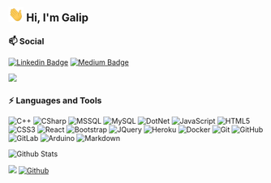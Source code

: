 ## <img src="https://raw.githubusercontent.com/ABSphreak/ABSphreak/master/gifs/Hi.gif" width="30px" /> Hi, I'm Galip

### 📫 Social
[![Linkedin Badge](https://img.shields.io/badge/-galipyildiz-blue?style=flat-square&logo=Linkedin&logoColor=white&link=https://www.linkedin.com/in/galipyildiz/)](https://www.linkedin.com/in/galipyildiz/) [![Medium Badge](https://img.shields.io/badge/-galipyildiz9606-black?style=flat-square&labelColor=black&logo=Medium&link=https://galipyildiz9606.medium.com/)](https://galipyildiz9606.medium.com/)

![](https://thumbs.gfycat.com/EnormousPoisedCurlew.webp)

### ⚡ Languages and Tools
![C++](https://img.shields.io/badge/-C++-blue?style=flat-square&logo=cplusplus)
![CSharp](https://img.shields.io/badge/-CSharp-6b1678?style=flat-square&logo=csharp)
![MSSQL](https://img.shields.io/badge/-MSSQL-black?style=flat-square&logo=microsoft-sql-server)
![MySQL](https://img.shields.io/badge/-MySQL-yellow?style=flat-square&logo=mysql)
![DotNet](https://img.shields.io/badge/-.Net-6b1678?style=flat-square&logo=dotnet)
![JavaScript](https://img.shields.io/badge/-JavaScript-black?style=flat-square&logo=javascript)
![HTML5](https://img.shields.io/badge/-HTML5-E34F26?style=flat-square&logo=html5&logoColor=white)
![CSS3](https://img.shields.io/badge/-CSS3-1572B6?style=flat-square&logo=css3)
![React](https://img.shields.io/badge/-React-black?style=flat-square&logo=react)
![Bootstrap](https://img.shields.io/badge/-Bootstrap-563D7C?style=flat-square&logo=bootstrap)
![JQuery](https://img.shields.io/badge/-JQuery-yellow?style=flat-square&logo=jquery)
![Heroku](https://img.shields.io/badge/-Heroku-430098?style=flat-square&logo=heroku)
![Docker](https://img.shields.io/badge/-Docker-black?style=flat-square&logo=docker)
![Git](https://img.shields.io/badge/-Git-black?style=flat-square&logo=git)
![GitHub](https://img.shields.io/badge/-GitHub-181717?style=flat-square&logo=github)
![GitLab](https://img.shields.io/badge/-GitLab-FCA121?style=flat-square&logo=gitlab)
![Arduino](https://img.shields.io/badge/-Arduino-1d5356?style=flat-square&logo=arduino)
![Markdown](https://img.shields.io/badge/-Markdown-default?style=flat-square&logo=markdown)

![Github Stats](https://github-readme-stats.vercel.app/api?username=galipyildiz&count_private=true&show_icons=true&include_all_commits=true)

![](https://visitor-badge.laobi.icu/badge?page_id=galipyildiz) [![Github](https://img.shields.io/github/followers/galipyildiz?label=Follow&style=social)](https://github.com/galipyildiz)
